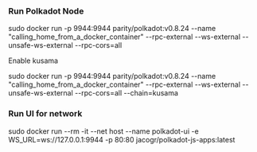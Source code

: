### 



### Run Polkadot Node
sudo docker run -p 9944:9944 parity/polkadot:v0.8.24 --name "calling_home_from_a_docker_container" --rpc-external --ws-external --unsafe-ws-external --rpc-cors=all

Enable kusama

 sudo docker run -p 9944:9944 parity/polkadot:v0.8.24 --name "calling_home_from_a_docker_container" --rpc-external --ws-external --unsafe-ws-external --rpc-cors=all --chain=kusama


### Run UI for network

sudo docker run --rm -it --net host --name polkadot-ui -e WS_URL=ws://127.0.0.1:9944 -p 80:80 jacogr/polkadot-js-apps:latest



